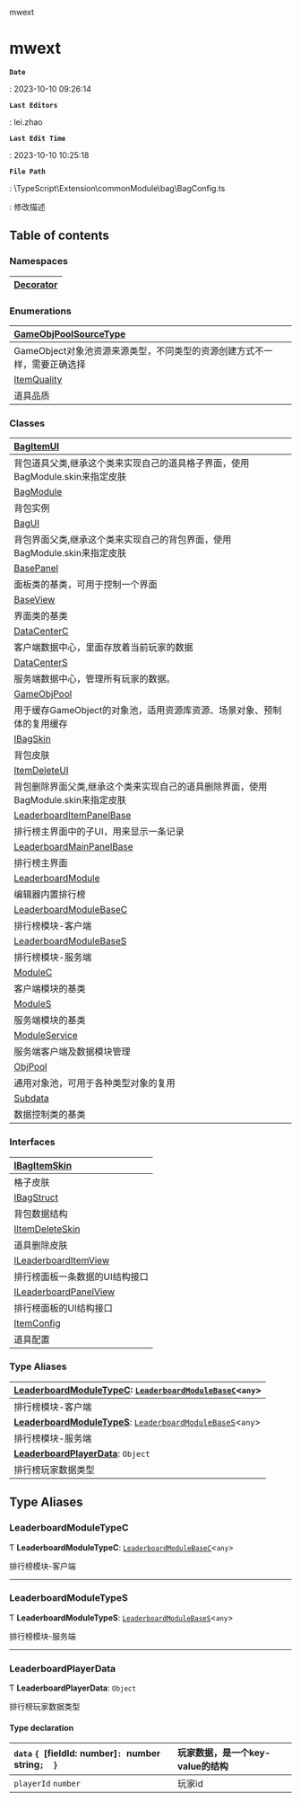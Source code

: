 mwext

# mwext <Badge type="tip" text="Namespace" /> <Score text="mwext" />

**`Date`**

: 2023-10-10 09:26:14

**`Last Editors`**

: lei.zhao

**`Last Edit Time`**

: 2023-10-10 10:25:18

**`File Path`**

: \TypeScript\Extension\commonModule\bag\BagConfig.ts

: 修改描述

## Table of contents

### Namespaces <Score text="Namespaces" /> 
| [Decorator](mwext.Decorator.md)  |
| :----- |

### Enumerations <Score text="Enumerations" /> 
| [GameObjPoolSourceType](../enums/mwext.GameObjPoolSourceType.md)  |
| :-----|
| GameObject对象池资源来源类型，不同类型的资源创建方式不一样，需要正确选择|
| [ItemQuality](../enums/mwext.ItemQuality.md)  |
| 道具品质|

### Classes <Score text="Classes" /> 
| [BagItemUI](../classes/mwext.BagItemUI.md)  |
| :-----|
| 背包道具父类,继承这个类来实现自己的道具格子界面，使用BagModule.skin来指定皮肤|
| [BagModule](../classes/mwext.BagModule.md)  |
| 背包实例|
| [BagUI](../classes/mwext.BagUI.md)  |
| 背包界面父类,继承这个类来实现自己的背包界面，使用BagModule.skin来指定皮肤|
| [BasePanel](../classes/mwext.BasePanel.md)  |
| 面板类的基类，可用于控制一个界面|
| [BaseView](../classes/mwext.BaseView.md)  |
| 界面类的基类|
| [DataCenterC](../classes/mwext.DataCenterC.md)  |
| 客户端数据中心，里面存放着当前玩家的数据|
| [DataCenterS](../classes/mwext.DataCenterS.md)  |
| 服务端数据中心，管理所有玩家的数据。|
| [GameObjPool](../classes/mwext.GameObjPool.md)  |
| 用于缓存GameObject的对象池，适用资源库资源、场景对象、预制体的复用缓存|
| [IBagSkin](../classes/mwext.IBagSkin.md)  |
| 背包皮肤|
| [ItemDeleteUI](../classes/mwext.ItemDeleteUI.md)  |
| 背包删除界面父类,继承这个类来实现自己的道具删除界面，使用BagModule.skin来指定皮肤|
| [LeaderboardItemPanelBase](../classes/mwext.LeaderboardItemPanelBase.md)  |
| 排行榜主界面中的子UI，用来显示一条记录|
| [LeaderboardMainPanelBase](../classes/mwext.LeaderboardMainPanelBase.md)  |
| 排行榜主界面|
| [LeaderboardModule](../classes/mwext.LeaderboardModule.md)  |
| 编辑器内置排行榜|
| [LeaderboardModuleBaseC](../classes/mwext.LeaderboardModuleBaseC.md)  |
| 排行榜模块-客户端|
| [LeaderboardModuleBaseS](../classes/mwext.LeaderboardModuleBaseS.md)  |
| 排行榜模块-服务端|
| [ModuleC](../classes/mwext.ModuleC.md)  |
| 客户端模块的基类|
| [ModuleS](../classes/mwext.ModuleS.md)  |
| 服务端模块的基类|
| [ModuleService](../classes/mwext.ModuleService.md)  |
| 服务端客户端及数据模块管理|
| [ObjPool](../classes/mwext.ObjPool.md)  |
| 通用对象池，可用于各种类型对象的复用|
| [Subdata](../classes/mwext.Subdata.md)  |
| 数据控制类的基类|

### Interfaces <Score text="Interfaces" /> 
| [IBagItemSkin](../interfaces/mwext.IBagItemSkin.md)  |
| :-----|
| 格子皮肤|
| [IBagStruct](../interfaces/mwext.IBagStruct.md)  |
| 背包数据结构|
| [IItemDeleteSkin](../interfaces/mwext.IItemDeleteSkin.md)  |
| 道具删除皮肤|
| [ILeaderboardItemView](../interfaces/mwext.ILeaderboardItemView.md)  |
| 排行榜面板一条数据的UI结构接口|
| [ILeaderboardPanelView](../interfaces/mwext.ILeaderboardPanelView.md)  |
| 排行榜面板的UI结构接口|
| [ItemConfig](../interfaces/mwext.ItemConfig.md)  |
| 道具配置|

### Type Aliases <Score text="Type" /> 
| **[LeaderboardModuleTypeC](Extension.mwext.md#leaderboardmoduletypec)**: [`LeaderboardModuleBaseC`](../classes/mwext.LeaderboardModuleBaseC.md)<`any`\>  |
| :-----|
| 排行榜模块-客户端|
| **[LeaderboardModuleTypeS](Extension.mwext.md#leaderboardmoduletypes)**: [`LeaderboardModuleBaseS`](../classes/mwext.LeaderboardModuleBaseS.md)<`any`\>  |
| 排行榜模块-服务端|
| **[LeaderboardPlayerData](Extension.mwext.md#leaderboardplayerdata)**: `Object`  |
| 排行榜玩家数据类型|

## Type Aliases

### LeaderboardModuleTypeC <Score text="LeaderboardModuleTypeC" /> 

Ƭ **LeaderboardModuleTypeC**: [`LeaderboardModuleBaseC`](../classes/mwext.LeaderboardModuleBaseC.md)<`any`\>

排行榜模块-客户端

___

### LeaderboardModuleTypeS <Score text="LeaderboardModuleTypeS" /> 

Ƭ **LeaderboardModuleTypeS**: [`LeaderboardModuleBaseS`](../classes/mwext.LeaderboardModuleBaseS.md)<`any`\>

排行榜模块-服务端

___

### LeaderboardPlayerData <Score text="LeaderboardPlayerData" /> 

Ƭ **LeaderboardPlayerData**: `Object`

排行榜玩家数据类型

#### Type declaration

| `data` `{ `[fieldId: number]`: `number`  `string`;  }` | 玩家数据，是一个key-value的结构 |
| :------ | :------ |
| `playerId` `number` | 玩家id |
